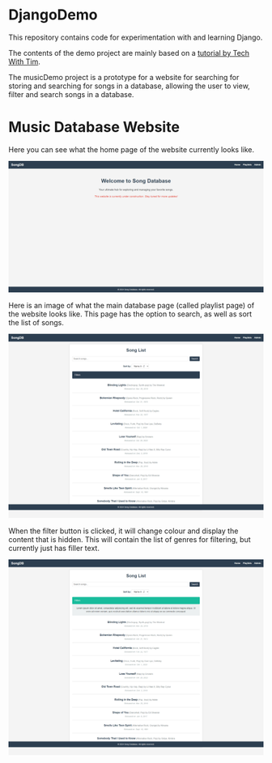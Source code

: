 # DjangoDemo

This repository contains code for experimentation with and learning Django.

The contents of the demo project are mainly based on a [tutorial by Tech With Tim](https://www.youtube.com/watch?v=nGIg40xs9e4).

The musicDemo project is a prototype for a website for searching for storing and searching for songs in a database, allowing the user to view, filter and search songs in a database.

# Music Database Website
Here you can see what the home page of the website currently looks like.

![Website Home Page](https://github.com/maxbartrip/DjangoDemo/blob/main/readmeImages/Home.png)

Here is an image of what the main database page (called playlist page) of the website looks like. This page has the option to search, as well as sort the list of songs.

![Playlist Page](https://github.com/maxbartrip/DjangoDemo/blob/main/readmeImages/PlaylistDefault.png)

When the filter button is clicked, it will change colour and display the content that is hidden. This will contain the list of genres for filtering, but currently just has filler text.

![Playlist Filters](https://github.com/maxbartrip/DjangoDemo/blob/main/readmeImages/PlaylistFilters.png)